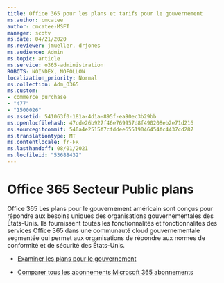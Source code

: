 ```yaml
---
title: Office 365 pour les plans et tarifs pour le gouvernement
ms.author: cmcatee
author: cmcatee-MSFT
manager: scotv
ms.date: 04/21/2020
ms.reviewer: jmueller, drjones
ms.audience: Admin
ms.topic: article
ms.service: o365-administration
ROBOTS: NOINDEX, NOFOLLOW
localization_priority: Normal
ms.collection: Adm_O365
ms.custom:
- commerce_purchase
- "477"
- "1500026"
ms.assetid: 541063f0-181a-4d1a-895f-ea90ec3b29bb
ms.openlocfilehash: 47cde26b927f46e769957d8f490208eb2e71d216
ms.sourcegitcommit: 540a4e2515f7cfddee65519046454fc4437cd287
ms.translationtype: MT
ms.contentlocale: fr-FR
ms.lasthandoff: 08/01/2021
ms.locfileid: "53688432"
---
```

# <a name="office-365-government-plans"></a>Office 365 Secteur Public plans

Office 365 Les plans pour le gouvernement américain sont conçus pour répondre aux besoins uniques des organisations gouvernementales des États-Unis. Ils fournissent toutes les fonctionnalités et fonctionnalités des services Office 365 dans une communauté cloud gouvernementale segmentée qui permet aux organisations de répondre aux normes de conformité et de sécurité des États-Unis.
  
- [Examiner les plans pour le gouvernement](https://products.office.com/government/compare-office-365-government-plans)

- [Comparer tous les abonnements Microsoft 365 abonnements](https://products.office.com/business/compare-more-office-365-for-business-plans)
